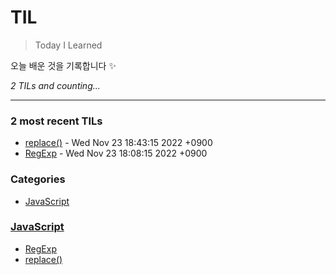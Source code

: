 # TIL
> Today I Learned

오늘 배운 것을 기록합니다 ✨


_2 TILs and counting..._

---

### 2 most recent TILs

- [replace()](JavaScript/Replace.md) - Wed Nov 23 18:43:15 2022 +0900
- [RegExp](JavaScript/RegExp.md) - Wed Nov 23 18:08:15 2022 +0900

### Categories

- [JavaScript](#JavaScript)

### [JavaScript](#JavaScript)
- [RegExp](JavaScript/RegExp.md)
- [replace()](JavaScript/Replace.md)

[1]: https://simonwillison.net/2020/Apr/20/self-rewriting-readme/
[2]: https://github.com/jbranchaud/til

